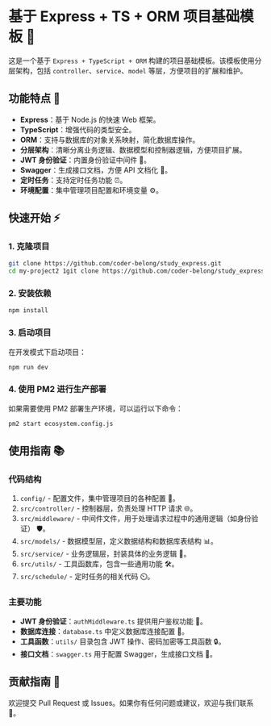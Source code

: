 # 基于 Express + TS + ORM 项目基础模板 🚀

这是一个基于 `Express + TypeScript + ORM` 构建的项目基础模板。该模板使用分层架构，包括 `controller`、`service`、`model` 等层，方便项目的扩展和维护。



## 功能特点 🌟

- **Express**：基于 Node.js 的快速 Web 框架。
- **TypeScript**：增强代码的类型安全。
- **ORM**：支持与数据库的对象关系映射，简化数据库操作。
- **分层架构**：清晰分离业务逻辑、数据模型和控制器逻辑，方便项目扩展。
- **JWT 身份验证**：内置身份验证中间件 🔐。
- **Swagger**：生成接口文档，方便 API 文档化 📖。
- **定时任务**：支持定时任务功能 ⏰。
- **环境配置**：集中管理项目配置和环境变量 ⚙️。



## 快速开始 ⚡

### 1. 克隆项目

```bash
git clone https://github.com/coder-belong/study_express.git
cd my-project2 1git clone https://github.com/coder-belong/study_express.git2cd my-projectbash
```

### 2. 安装依赖

```bash
npm install
```

### 3. 启动项目

在开发模式下启动项目：

```bash
npm run dev
```

### 4. 使用 PM2 进行生产部署

如果需要使用 PM2 部署生产环境，可以运行以下命令：

```bash
pm2 start ecosystem.config.js
```

## 使用指南 📚

### 代码结构

1. `config/` - 配置文件，集中管理项目的各种配置 📂。
2. `src/controller/` - 控制器层，负责处理 HTTP 请求 🌐。
3. `src/middleware/` - 中间件文件，用于处理请求过程中的通用逻辑（如身份验证） 🛡️。
4. `src/models/` - 数据模型层，定义数据结构和数据库表结构 📊。
5. `src/service/` - 业务逻辑层，封装具体的业务逻辑 🔧。
6. `src/utils/` - 工具函数库，包含一些通用功能 🛠️。
7. `src/schedule/` - 定时任务的相关代码 ⏲️。



### 主要功能

- **JWT 身份验证**：`authMiddleware.ts` 提供用户鉴权功能 🔑。
- **数据库连接**：`database.ts` 中定义数据库连接配置 🔗。
- **工具函数**：`utils/` 目录包含 JWT 操作、密码加密等工具函数 🔒。
- **接口文档**：`swagger.ts` 用于配置 Swagger，生成接口文档 📝。



## 贡献指南 🙌

欢迎提交 Pull Request 或 Issues。如果你有任何问题或建议，欢迎与我们联系 💬。